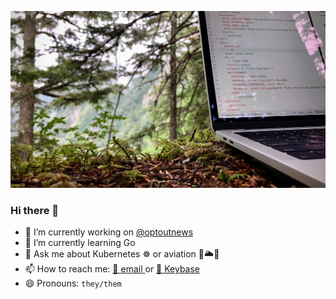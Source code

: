 ![Coding in woods header image](cover.jpeg)
### Hi there 👋

- 🔭 I’m currently working on [@optoutnews](https://github.com/optoutnews)
- 🌱 I’m currently learning Go
- 💬 Ask me about Kubernetes ☸️ or aviation 🛫🌥🛬
- 📫 How to reach me: [📧 email ](public@noahsbwilliams.com) or [🔑 Keybase](https://keybase.io/noahsbwilliams)
- 😄 Pronouns: `they/them`
<!-- - 👯 I’m looking to collaborate on self-hosted optimized stuff  -->
<!-- - 🤔 I’m looking for help with ... -->
<!-- - ⚡ Fun fact: ... -->

